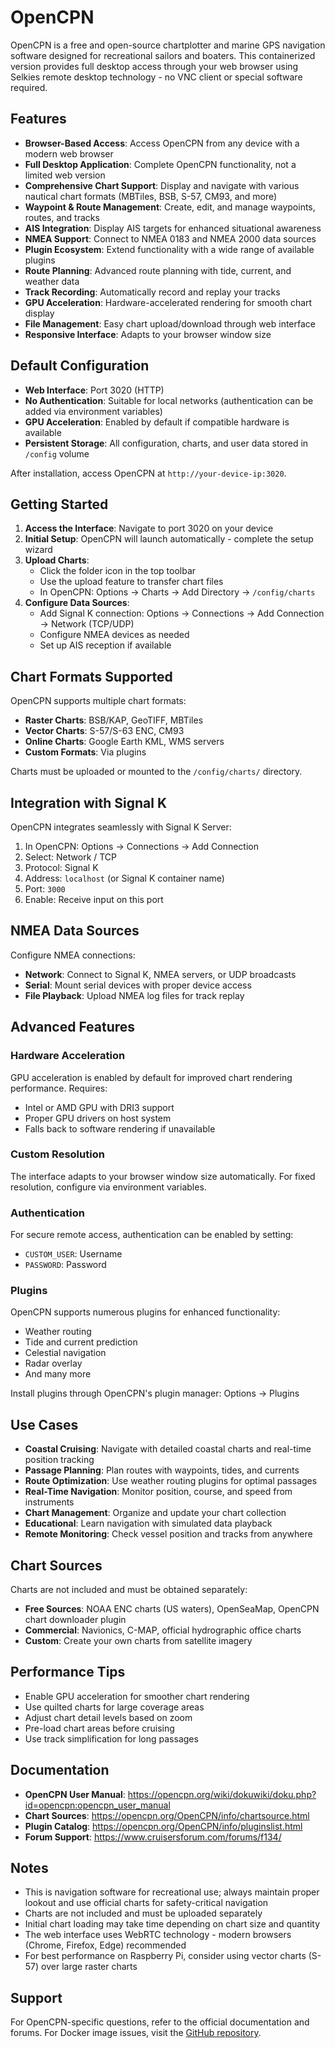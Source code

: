 # OpenCPN

OpenCPN is a free and open-source chartplotter and marine GPS navigation software designed for recreational sailors and boaters. This containerized version provides full desktop access through your web browser using Selkies remote desktop technology - no VNC client or special software required.

## Features

- **Browser-Based Access**: Access OpenCPN from any device with a modern web browser
- **Full Desktop Application**: Complete OpenCPN functionality, not a limited web version
- **Comprehensive Chart Support**: Display and navigate with various nautical chart formats (MBTiles, BSB, S-57, CM93, and more)
- **Waypoint & Route Management**: Create, edit, and manage waypoints, routes, and tracks
- **AIS Integration**: Display AIS targets for enhanced situational awareness
- **NMEA Support**: Connect to NMEA 0183 and NMEA 2000 data sources
- **Plugin Ecosystem**: Extend functionality with a wide range of available plugins
- **Route Planning**: Advanced route planning with tide, current, and weather data
- **Track Recording**: Automatically record and replay your tracks
- **GPU Acceleration**: Hardware-accelerated rendering for smooth chart display
- **File Management**: Easy chart upload/download through web interface
- **Responsive Interface**: Adapts to your browser window size

## Default Configuration

- **Web Interface**: Port 3020 (HTTP)
- **No Authentication**: Suitable for local networks (authentication can be added via environment variables)
- **GPU Acceleration**: Enabled by default if compatible hardware is available
- **Persistent Storage**: All configuration, charts, and user data stored in `/config` volume

After installation, access OpenCPN at `http://your-device-ip:3020`.

## Getting Started

1. **Access the Interface**: Navigate to port 3020 on your device
2. **Initial Setup**: OpenCPN will launch automatically - complete the setup wizard
3. **Upload Charts**:
   - Click the folder icon in the top toolbar
   - Use the upload feature to transfer chart files
   - In OpenCPN: Options → Charts → Add Directory → `/config/charts`
4. **Configure Data Sources**:
   - Add Signal K connection: Options → Connections → Add Connection → Network (TCP/UDP)
   - Configure NMEA devices as needed
   - Set up AIS reception if available

## Chart Formats Supported

OpenCPN supports multiple chart formats:
- **Raster Charts**: BSB/KAP, GeoTIFF, MBTiles
- **Vector Charts**: S-57/S-63 ENC, CM93
- **Online Charts**: Google Earth KML, WMS servers
- **Custom Formats**: Via plugins

Charts must be uploaded or mounted to the `/config/charts/` directory.

## Integration with Signal K

OpenCPN integrates seamlessly with Signal K Server:
1. In OpenCPN: Options → Connections → Add Connection
2. Select: Network / TCP
3. Protocol: Signal K
4. Address: `localhost` (or Signal K container name)
5. Port: `3000`
6. Enable: Receive input on this port

## NMEA Data Sources

Configure NMEA connections:
- **Network**: Connect to Signal K, NMEA servers, or UDP broadcasts
- **Serial**: Mount serial devices with proper device access
- **File Playback**: Upload NMEA log files for track replay

## Advanced Features

### Hardware Acceleration

GPU acceleration is enabled by default for improved chart rendering performance. Requires:
- Intel or AMD GPU with DRI3 support
- Proper GPU drivers on host system
- Falls back to software rendering if unavailable

### Custom Resolution

The interface adapts to your browser window size automatically. For fixed resolution, configure via environment variables.

### Authentication

For secure remote access, authentication can be enabled by setting:
- `CUSTOM_USER`: Username
- `PASSWORD`: Password

### Plugins

OpenCPN supports numerous plugins for enhanced functionality:
- Weather routing
- Tide and current prediction
- Celestial navigation
- Radar overlay
- And many more

Install plugins through OpenCPN's plugin manager: Options → Plugins

## Use Cases

- **Coastal Cruising**: Navigate with detailed coastal charts and real-time position tracking
- **Passage Planning**: Plan routes with waypoints, tides, and currents
- **Route Optimization**: Use weather routing plugins for optimal passages
- **Real-Time Navigation**: Monitor position, course, and speed from instruments
- **Chart Management**: Organize and update your chart collection
- **Educational**: Learn navigation with simulated data playback
- **Remote Monitoring**: Check vessel position and tracks from anywhere

## Chart Sources

Charts are not included and must be obtained separately:
- **Free Sources**: NOAA ENC charts (US waters), OpenSeaMap, OpenCPN chart downloader plugin
- **Commercial**: Navionics, C-MAP, official hydrographic office charts
- **Custom**: Create your own charts from satellite imagery

## Performance Tips

- Enable GPU acceleration for smoother chart rendering
- Use quilted charts for large coverage areas
- Adjust chart detail levels based on zoom
- Pre-load chart areas before cruising
- Use track simplification for long passages

## Documentation

- **OpenCPN User Manual**: https://opencpn.org/wiki/dokuwiki/doku.php?id=opencpn:opencpn_user_manual
- **Chart Sources**: https://opencpn.org/OpenCPN/info/chartsource.html
- **Plugin Catalog**: https://opencpn.org/OpenCPN/info/pluginslist.html
- **Forum Support**: https://www.cruisersforum.com/forums/f134/

## Notes

- This is navigation software for recreational use; always maintain proper lookout and use official charts for safety-critical navigation
- Charts are not included and must be uploaded separately
- Initial chart loading may take time depending on chart size and quantity
- The web interface uses WebRTC technology - modern browsers (Chrome, Firefox, Edge) recommended
- For best performance on Raspberry Pi, consider using vector charts (S-57) over large raster charts

## Support

For OpenCPN-specific questions, refer to the official documentation and forums. For Docker image issues, visit the [GitHub repository](https://github.com/hatlabs/opencpn-docker).
